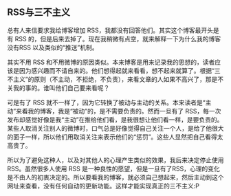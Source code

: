 

## RSS与三不主义

总有人来信要求我给博客增加 RSS，我都没有回答他们。其实这个博客最开头是有 RSS 的，但是后来去掉了。现在我稍微有点空，就来解释一下为什么我的博客没有RSS 以及类似的“推送”机制。

其实不用 RSS 和不用微博的原因类似。本来博客是用来记录我的思想的，读者应该是因为感兴趣而不请自来的。他们想得起就来看看，想不起来就算了。根据“三不主义”的原则（不主动，不拒绝，不负责），来看文章的人如果不高兴了，那是不关我的事的。谁叫他们自己要来看呢？

可是有了 RSS 就不一样了，因为它转换了被动与主动的关系。本来读者是“主动”来看我的博客，我是“被动”的，是不需要负责的。然而一旦有了 RSS，每一次发布却感觉好像是我“主动”在推给他们看，是我很想让他们看一样，是要负责的。某些人取消关注别人的微博时，口气总是好像觉得自己关注一个人，是给了他很大的面子一样，所以他们用取消关注来表示他们的“惩罚”。这些人显然把自己看得太高贵了。

所以为了避免这种人，以及对其他人的心理产生类似的效果，我后来决定停止使用 RSS。虽然很多人使用 RSS 是一种良性的愿望，但是一旦有了RSS，心理的变化是不由人的初衷决定的。所以要看我的博客，就必须自己想起来，然后主动到这个网址来查看，没有任何自动的更新功能。这样才能实现真正的三不主义:P

